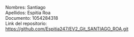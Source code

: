 Nombres: Santiago  
Apellidos: Espitia Roa  
Documento: 1054284318  
Link del repositorio: https://github.com/Espitia247/EV2_Git_SANTIAGO_ROA.git

